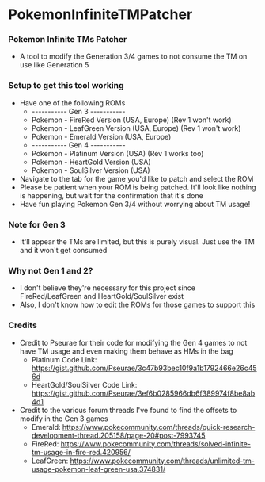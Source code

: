 # PokemonInfiniteTMPatcher

### Pokemon Infinite TMs Patcher
* A tool to modify the Generation 3/4 games to not consume the TM on use like Generation 5

### Setup to get this tool working
* Have one of the following ROMs
  * ----------- Gen 3 -----------
  * Pokemon - FireRed Version (USA, Europe) (Rev 1 won't work)
  * Pokemon - LeafGreen Version (USA, Europe) (Rev 1 won't work)
  * Pokemon - Emerald Version (USA, Europe)
  * ----------- Gen 4 -----------
  * Pokemon - Platinum Version (USA) (Rev 1 works too)
  * Pokemon - HeartGold Version (USA)
  * Pokemon - SoulSilver Version (USA)
* Navigate to the tab for the game you'd like to patch and select the ROM
* Please be patient when your ROM is being patched. It'll look like nothing is happening, but wait for the confirmation that it's done
* Have fun playing Pokemon Gen 3/4 without worrying about TM usage!

### Note for Gen 3
* It'll appear the TMs are limited, but this is purely visual. Just use the TM and it won't get consumed

### Why not Gen 1 and 2?
* I don't believe they're necessary for this project since FireRed/LeafGreen and HeartGold/SoulSilver exist
* Also, I don't know how to edit the ROMs for those games to support this

### Credits
* Credit to Pseurae for their code for modifying the Gen 4 games to not have TM usage and even making them behave as HMs in the bag
  * Platinum Code Link: https://gist.github.com/Pseurae/3c47b93bec10f9a1b1792466e26c456d
  * HeartGold/SoulSilver Code Link: https://gist.github.com/Pseurae/3ef6b0285966db6f389974f8be8ab4d1
* Credit to the various forum threads I've found to find the offsets to modify in the Gen 3 games
  * Emerald: https://www.pokecommunity.com/threads/quick-research-development-thread.205158/page-20#post-7993745
  * FireRed: https://www.pokecommunity.com/threads/solved-infinite-tm-usage-in-fire-red.420956/
  * LeafGreen: https://www.pokecommunity.com/threads/unlimited-tm-usage-pokemon-leaf-green-usa.374831/